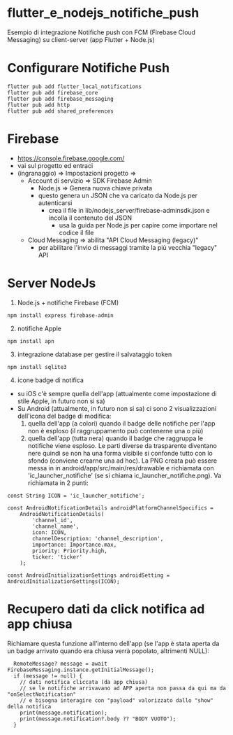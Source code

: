 # flutter_e_nodejs_notifiche_push
Esempio di integrazione Notifiche push con FCM (Firebase Cloud Messaging) su client-server (app Flutter + Node.js)

# Configurare Notifiche Push
```
flutter pub add flutter_local_notifications
flutter pub add firebase_core
flutter pub add firebase_messaging
flutter pub add http
flutter pub add shared_preferences
```

# Firebase
- https://console.firebase.google.com/
- vai sul progetto ed entraci
- (ingranaggio) => Impostazioni progetto =>
  - Account di servizio => SDK Firebase Admin
    - Node.js => Genera nuova chiave privata
    - questo genera un JSON che va caricato da Node.js per autenticarsi
      - crea il file in  lib/nodejs_server/firebase-adminsdk.json  e incolla il contenuto del JSON
        - usa la guida per Node.js per capire come importare nel codice il file
  - Cloud Messaging => abilita "API Cloud Messaging (legacy)"
    - per abilitare l'invio di messaggi tramite la più vecchia "legacy" API

# Server NodeJs
1. Node.js + notifiche Firebase (FCM)
```
npm install express firebase-admin
```
2. notifiche Apple
```
npm install apn
```
3. integrazione database per gestire il salvataggio token
```
npm install sqlite3
```
4. icone badge di notifica
  - su iOS c'è sempre quella dell'app (attualmente come impostazione di stile Apple, in futuro non si sa)
  - Su Android (attualmente, in futuro non si sa) ci sono 2 visualizzazioni dell'icona del badge di modifica:
    1. quella dell'app (a colori) quando il badge delle notifiche per
       l'app non è esploso (il raggruppamento può contenerne una o più)
    2. quella dell'app (tutta nera) quando il badge che raggruppa le notifiche
       viene esploso. Le parti diverse da trasparente diventano nere quindi se non
       ha una forma visibile si confonde tutto con lo sfondo (conviene crearne una ad hoc).
       La PNG creata può essere messa in in android/app/src/main/res/drawable e richiamata
       con 'ic_launcher_notifiche' (se si chiama ic_launcher_notifiche.png).
       Va richiamata in 2 punti:
```
const String ICON = 'ic_launcher_notifiche';

const AndroidNotificationDetails androidPlatformChannelSpecifics =
    AndroidNotificationDetails(
        'channel_id',
        'channel_name',
        icon: ICON,
        channelDescription: 'channel_description',
        importance: Importance.max,
        priority: Priority.high,
        ticker: 'ticker'
    );
    
const AndroidInitializationSettings androidSetting = AndroidInitializationSettings(ICON);
```

# Recupero dati da click notifica ad app chiusa
Richiamare questa funzione all'interno dell'app (se l'app è stata aperta
da un badge arrivato quando era chiusa verrà popolato, altrimenti NULL):
```
  RemoteMessage? message = await FirebaseMessaging.instance.getInitialMessage();
  if (message != null) {
    // dati notifica cliccata (da app chiusa)
    // se le notifiche arrivavano ad APP aperta non passa da qui ma da "onSelectNotification"
    // e bisogna interagire con "payload" valorizzato dallo "show" della notifica
    print(message.notification);
    print(message.notification?.body ?? "BODY VUOTO");
  }
```